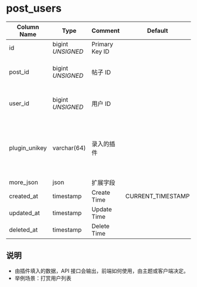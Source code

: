 # post_users

| Column Name | Type | Comment | Default | Null | Remark |
| --- | --- | --- | --- | --- | --- |
| id | bigint *UNSIGNED* | Primary Key ID | | NO | 自动递增 |
| post_id | bigint *UNSIGNED* | 帖子 ID |  | NO | Related field [posts->id](posts.md) |
| user_id | bigint *UNSIGNED* | 用户 ID |  | NO | Related field [users->id](../users/users.md) |
| plugin_unikey | varchar(64) | 录入的插件 |  | NO | 哪个插件触发的记录<br>Related field [plugins->unikey](../plugins/plugins.md) |
| more_json | json | 扩展字段 |  | YES |  |
| created_at | timestamp | Create Time | CURRENT_TIMESTAMP | NO |  |
| updated_at | timestamp | Update Time |  | YES |  |
| deleted_at | timestamp | Delete Time |  | YES |  |

## 说明

- 由插件填入的数据，API 接口会输出，前端如何使用，由主题或客户端决定。
- 举例场景：打赏用户列表